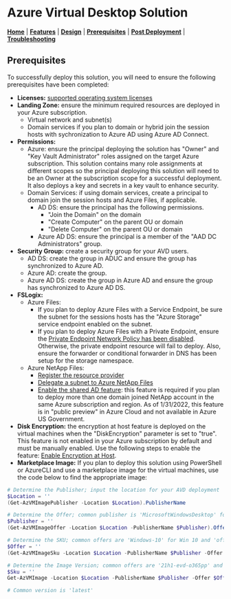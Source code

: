# Azure Virtual Desktop Solution

[**Home**](../readme.md) | [**Features**](./features.md) | [**Design**](./design.md) | [**Prerequisites**](./prerequisites.md) | [**Post Deployment**](./post.md) | [**Troubleshooting**](./troubleshooting.md)

## Prerequisites

To successfully deploy this solution, you will need to ensure the following prerequisites have been completed:

- **Licenses:** [supported operating system licenses](https://docs.microsoft.com/en-us/azure/virtual-desktop/overview#requirements)
- **Landing Zone:** ensure the minimum required resources are deployed in your Azure subscription.
  - Virtual network and subnet(s)
  - Domain services if you plan to domain or hybrid join the session hosts with sychronization to Azure AD using Azure AD Connect.
- **Permissions:**
  - Azure: ensure the principal deploying the solution has "Owner" and "Key Vault Administrator" roles assigned on the target Azure subscription. This solution contains many role assignments at different scopes so the principal deploying this solution will need to be an Owner at the subscription scope for a successful deployment. It also deploys a key and secrets in a key vault to enhance security.
  - Domain Services: if using domain services, create a principal to domain join the session hosts and Azure Files, if applicable.
    - AD DS: ensure the principal has the following permissions.
      - "Join the Domain" on the domain
      - "Create Computer" on the parent OU or domain
      - "Delete Computer" on the parent OU or domain
    - Azure AD DS: ensure the principal is a member of the "AAD DC Administrators" group.
- **Security Group:** create a security group for your AVD users.
  - AD DS: create the group in ADUC and ensure the group has synchronized to Azure AD.
  - Azure AD: create the group.
  - Azure AD DS: create the group in Azure AD and ensure the group has synchronized to Azure AD DS.
- **FSLogix:**
  - Azure Files:
    - If you plan to deploy Azure Files with a Service Endpoint, be sure the subnet for the sessions hosts has the "Azure Storage" service endpoint enabled on the subnet.
    - If you plan to deploy Azure Files with a Private Endpoint, ensure the [Private Endpoint Network Policy has been disabled](https://docs.microsoft.com/en-us/azure/private-link/disable-private-endpoint-network-policy). Otherwise, the private endpoint resource will fail to deploy. Also, ensure the forwarder or conditional forwarder in DNS has been setup for the storage namespace.
  - Azure NetApp Files:
    - [Register the resource provider](https://docs.microsoft.com/en-us/azure/azure-netapp-files/azure-netapp-files-register)
    - [Delegate a subnet to Azure NetApp Files](https://docs.microsoft.com/en-us/azure/azure-netapp-files/azure-netapp-files-delegate-subnet)
    - [Enable the shared AD feature](https://docs.microsoft.com/en-us/azure/azure-netapp-files/create-active-directory-connections#shared_ad): this feature is required if you plan to deploy more than one domain joined NetApp account in the same Azure subscription and region.  As of 1/31/2022, this feature is in "public preview" in Azure Cloud and not available in Azure US Government.
- **Disk Encryption:** the encryption at host feature is deployed on the virtual machines when the "DiskEncryption" parameter is set to "true". This feature is not enabled in your Azure subscription by default and must be manually enabled. Use the following steps to enable the feature: [Enable Encryption at Host](https://learn.microsoft.com/azure/virtual-machines/disks-enable-host-based-encryption-portal).
- **Marketplace Image:** If you plan to deploy this solution using PowerShell or AzureCLI and use a marketplace image for the virtual machines, use the code below to find the appropriate image:

```powershell
# Determine the Publisher; input the location for your AVD deployment
$Location = ''
(Get-AzVMImagePublisher -Location $Location).PublisherName

# Determine the Offer; common publisher is 'MicrosoftWindowsDesktop' for Win 10/11
$Publisher = ''
(Get-AzVMImageOffer -Location $Location -PublisherName $Publisher).Offer

# Determine the SKU; common offers are 'Windows-10' for Win 10 and 'office-365' for the Win10/11 multi-session with M365 apps
$Offer = ''
(Get-AzVMImageSku -Location $Location -PublisherName $Publisher -Offer $Offer).Skus

# Determine the Image Version; common offers are '21h1-evd-o365pp' and 'win11-21h2-avd-m365'
$Sku = ''
Get-AzVMImage -Location $Location -PublisherName $Publisher -Offer $Offer -Skus $Sku | Select-Object * | Format-List

# Common version is 'latest'
```
